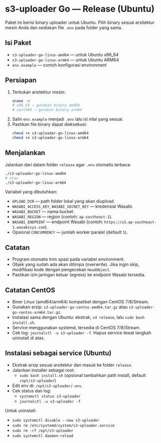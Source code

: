 # s3-uploader Go — Release (Ubuntu)

Paket ini berisi binary uploader untuk Ubuntu. Pilih binary sesuai arsitektur mesin Anda dan sediakan file `.env` pada folder yang sama.

## Isi Paket
- `s3-uploader-go-linux-amd64` — untuk Ubuntu x86_64
- `s3-uploader-go-linux-arm64` — untuk Ubuntu ARM64
- `env.example` — contoh konfigurasi environment

## Persiapan
1. Tentukan arsitektur mesin:
   ```bash
   uname -m
   # x86_64 → gunakan binary amd64
   # aarch64 → gunakan binary arm64
   ```
2. Salin `env.example` menjadi `.env` lalu isi nilai yang sesuai.
3. Pastikan file binary dapat dieksekusi:
   ```bash
   chmod +x s3-uploader-go-linux-amd64
   chmod +x s3-uploader-go-linux-arm64
   ```

## Menjalankan
Jalankan dari dalam folder `release` agar `.env` otomatis terbaca:
```bash
./s3-uploader-go-linux-amd64
# atau
./s3-uploader-go-linux-arm64
```

Variabel yang dibutuhkan:
- `UPLOAD_DIR` — path folder lokal yang akan diupload.
- `WASABI_ACCESS_KEY`, `WASABI_SECRET_KEY` — kredensial Wasabi.
- `WASABI_BUCKET` — nama bucket.
- `WASABI_REGION` — region (contoh: `ap-southeast-1`).
- `WASABI_ENDPOINT` — endpoint Wasabi (contoh: `https://s3.ap-southeast-1.wasabisys.com`).
- Opsional `CONCURRENCY` — jumlah worker paralel (default `5`).

## Catatan
- Program otomatis trim spasi pada variabel environment.
- Objek yang sudah ada akan ditimpa (overwrite). Jika ingin skip, modifikasi kode dengan pengecekan `HeadObject`.
- Pastikan izin jaringan keluar (egress) ke endpoint Wasabi tersedia.

## Catatan CentOS

- Biner Linux (amd64/arm64) kompatibel dengan CentOS 7/8/Stream.
- Gunakan arsip: `s3-uploader-go-centos-amd64.tar.gz` atau `s3-uploader-go-centos-arm64.tar.gz`.
- Instalasi sama dengan Ubuntu: ekstrak, `cd release`, lalu `sudo bash install.sh`.
- Service menggunakan systemd, tersedia di CentOS 7/8/Stream.
- Cek log: `journalctl -u s3-uploader -f`. Hapus service lewat langkah uninstall di atas.

## Instalasi sebagai service (Ubuntu)

- Ekstrak arsip sesuai arsitektur dan masuk ke folder `release`.
- Jalankan installer sebagai root:
  - `sudo bash install.sh` (opsional tambahkan path install, default `/opt/s3-uploader`)
- Edit env di: `/opt/s3-uploader/.env`.
- Cek status dan log:
  - `systemctl status s3-uploader`
  - `journalctl -u s3-uploader -f`

Untuk uninstall:
- `sudo systemctl disable --now s3-uploader`
- `sudo rm /etc/systemd/system/s3-uploader.service`
- `sudo rm -rf /opt/s3-uploader`
- `sudo systemctl daemon-reload`